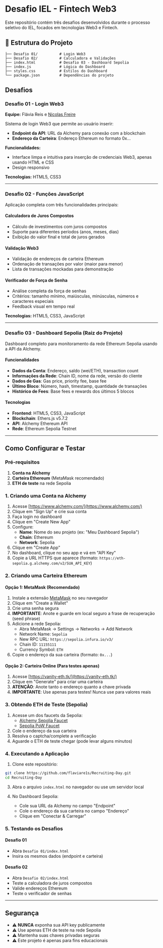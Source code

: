 # Desafio IEL - Fintech Web3

Este repositório contém três desafios desenvolvidos durante o processo seletivo do IEL, focados em tecnologias Web3 e Fintech.

## 📁 Estrutura do Projeto

```
├── Desafio 01/          # Login Web3
├── Desafio 02/          # Calculadora e Validações
├── index.html           # Desafio 03 - Dashboard Sepolia
├── index.js             # Lógica do Dashboard
├── styles.css           # Estilos do Dashboard
└── package.json         # Dependências do projeto
```

## Desafios

### Desafio 01 - Login Web3

**Equipe:** Flávia Reis e [Nicolas Freire](https://github.com/nicolasfr-dev)

Sistema de login Web3 que permite ao usuário inserir:

- **Endpoint da API**: URL da Alchemy para conexão com a blockchain
- **Endereço da Carteira**: Endereço Ethereum no formato 0x...

**Funcionalidades:**

- Interface limpa e intuitiva para inserção de credenciais Web3, apenas usando HTML e CSS
- Design responsivo

**Tecnologias:** HTML5, CSS3

---

### Desafio 02 - Funções JavaScript


Aplicação completa com três funcionalidades principais:

#### Calculadora de Juros Compostos

- Cálculo de investimentos com juros compostos
- Suporte para diferentes períodos (anos, meses, dias)
- Exibição do valor final e total de juros gerados

#### Validação Web3

- Validação de endereços de carteira Ethereum
- Ordenação de transações por valor (maior para menor)
- Lista de transações mockadas para demonstração

#### Verificador de Força de Senha

- Análise completa da força de senhas
- Critérios: tamanho mínimo, maiúsculas, minúsculas, números e caracteres especiais
- Feedback visual em tempo real

**Tecnologias:** HTML5, CSS3, JavaScript

---

### Desafio 03 - Dashboard Sepolia (Raiz do Projeto)

Dashboard completo para monitoramento da rede Ethereum Sepolia usando a API da Alchemy.

#### Funcionalidades

- **Dados da Conta**: Endereço, saldo (wei/ETH), transaction count
- **Informações da Rede**: Chain ID, nome da rede, versão do cliente
- **Dados de Gas**: Gas price, priority fee, base fee
- **Último Bloco**: Número, hash, timestamp, quantidade de transações
- **Histórico de Fees**: Base fees e rewards dos últimos 5 blocos

#### Tecnologias

- **Frontend**: HTML5, CSS3, JavaScript
- **Blockchain**: Ethers.js v5.7.2
- **API**: Alchemy Ethereum API
- **Rede**: Ethereum Sepolia Testnet

---

## Como Configurar e Testar

### Pré-requisitos

1. **Conta na Alchemy**
2. **Carteira Ethereum** (MetaMask recomendado)
3. **ETH de teste** na rede Sepolia

### 1. Criando uma Conta na Alchemy

1. Acesse [https://www.alchemy.com/](https://www.alchemy.com/)
2. Clique em "Sign Up" e crie sua conta
3. Faça login no dashboard
4. Clique em "Create New App"
5. Configure:
   - **Name**: Nome do seu projeto (ex: "Meu Dashboard Sepolia")
   - **Chain**: Ethereum
   - **Network**: Sepolia
6. Clique em "Create App"
7. No dashboard, clique no seu app e vá em "API Key"
8. Copie a URL HTTPS que aparece (formato: `https://eth-sepolia.g.alchemy.com/v2/SUA_API_KEY`)

### 2. Criando uma Carteira Ethereum

#### Opção 1: MetaMask (Recomendado)

1. Instale a extensão [MetaMask](https://metamask.io/) no seu navegador
2. Clique em "Create a Wallet"
3. Crie uma senha segura
4. **IMPORTANTE**: Anote e guarde em local seguro a frase de recuperação (seed phrase)
5. Adicione a rede Sepolia:
   - Abra MetaMask → Settings → Networks → Add Network
   - Network Name: `Sepolia`
   - New RPC URL: `https://sepolia.infura.io/v3/`
   - Chain ID: `11155111`
   - Currency Symbol: `ETH`
6. Copie o endereço da sua carteira (formato: `0x...`)

#### Opção 2: Carteira Online (Para testes apenas)

1. Acesse [https://vanity-eth.tk/](https://vanity-eth.tk/)
2. Clique em "Generate" para criar uma carteira
3. **ATENÇÃO**: Anote tanto o endereço quanto a chave privada
4. **IMPORTANTE**: Use apenas para testes! Nunca use para valores reais

### 3. Obtendo ETH de Teste (Sepolia)

1. Acesse um dos faucets da Sepolia:
   - [Alchemy Sepolia Faucet](https://sepoliafaucet.com/)
   - [Sepolia PoW Faucet](https://sepolia-faucet.pk910.de/)
2. Cole o endereço da sua carteira
3. Resolva o captcha/complete a verificação
4. Aguarde o ETH de teste chegar (pode levar alguns minutos)

### 4. Executando a Aplicação

1. Clone este repositório:

```bash
git clone https://github.com/flaviare1s/Recruiting-Day.git
cd Recruiting-Day
```

3. Abra o arquivo `index.html` no navegador ou use um servidor local

4. No Dashboard Sepolia:
   - Cole sua URL da Alchemy no campo "Endpoint"
   - Cole o endereço da sua carteira no campo "Endereço"
   - Clique em "Conectar & Carregar"

### 5. Testando os Desafios

#### Desafio 01

- Abra `Desafio 01/index.html`
- Insira os mesmos dados (endpoint e carteira)

#### Desafio 02

- Abra `Desafio 02/index.html`
- Teste a calculadora de juros compostos
- Valide endereços Ethereum
- Teste o verificador de senhas

---

## Segurança

- ⚠️ **NUNCA** exponha sua API key publicamente
- ⚠️ Use apenas ETH de teste na rede Sepolia
- ⚠️ Mantenha suas chaves privadas seguras
- ⚠️ Este projeto é apenas para fins educacionais
